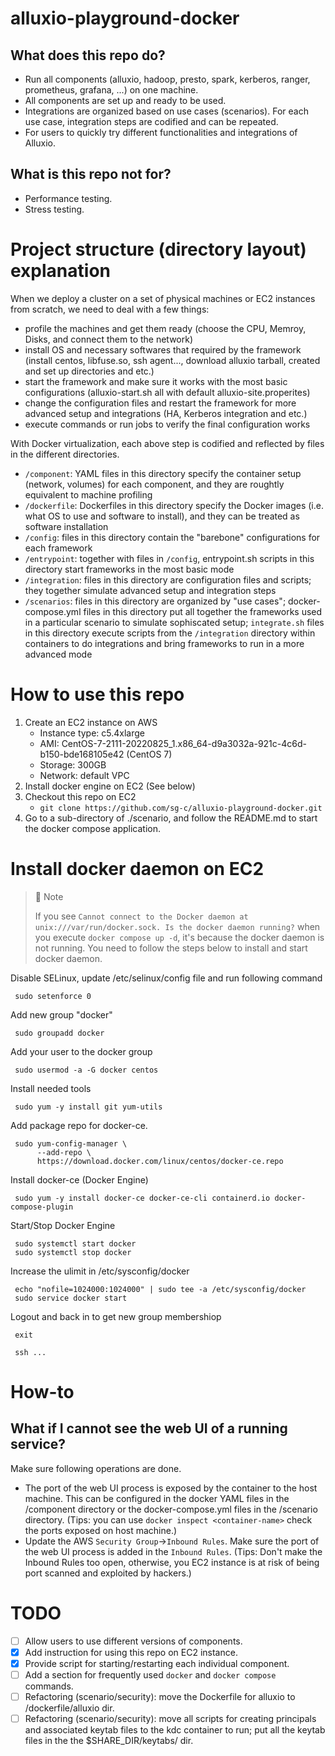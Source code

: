 # alluxio-playground-docker

## What does this repo do?
* Run all components (alluxio, hadoop, presto, spark, kerberos, ranger, prometheus, grafana, ...) on one machine.
* All components are set up and ready to be used.
* Integrations are organized based on use cases (scenarios). For each use case, integration steps are codified and can be repeated.
* For users to quickly try different functionalities and integrations of Alluxio.

## What is this repo not for?
* Performance testing.
* Stress testing.


# Project structure (directory layout) explanation

When we deploy a cluster on a set of physical machines or EC2 instances from scratch, we need to deal with a few things:
- profile the machines and get them ready (choose the CPU, Memroy, Disks, and connect them to the network)
- install OS and necessary softwares that required by the framework (install centos, libfuse.so, ssh agent..., download alluxio tarball, created and set up directories and etc.)
- start the framework and make sure it works with the most basic configurations (alluxio-start.sh all with default alluxio-site.properites)
- change the configuration files and restart the framework for more advanced setup and integrations (HA, Kerberos integration and etc.)
- execute commands or run jobs to verify the final configuration works

With Docker virtualization, each above step is codified and reflected by files in the different directories.
- `/component`: YAML files in this directory specify the container setup (network, volumes) for each component, and they are roughtly equivalent to machine profiling
- `/dockerfile`: Dockerfiles in this directory specify the Docker images (i.e. what OS to use and software to install), and they can be treated as software installation
- `/config`: files in this directory contain the "barebone" configurations for each framework
- `/entrypoint`: together with files in `/config`, entrypoint.sh scripts in this directory start frameworks in the most basic mode
- `/integration`: files in this directory are configuration files and scripts; they together simulate advanced setup and integration steps
- `/scenarios`: files in this directory are organized by "use cases"; docker-compose.yml files in this directory put all together the frameworks used in a particular scenario to simulate sophiscated setup; 
`integrate.sh` files in this directory execute scripts from the `/integration` directory within containers to do integrations and bring frameworks to run in a more advanced mode


# How to use this repo
1. Create an EC2 instance on AWS
    * Instance type: c5.4xlarge
    * AMI: CentOS-7-2111-20220825_1.x86_64-d9a3032a-921c-4c6d-b150-bde168105e42 (CentOS 7)
    * Storage: 300GB
    * Network: default VPC
2. Install docker engine on EC2 (See below)
3. Checkout this repo on EC2
    * `git clone https://github.com/sg-c/alluxio-playground-docker.git`
4. Go to a sub-directory of ./scenario, and follow the README.md to start the docker compose application.


# Install docker daemon on EC2

> 🚧 Note
>
> If you see `Cannot connect to the Docker daemon at unix:///var/run/docker.sock. Is the docker daemon running?`
> when you execute `docker compose up -d`, it's because the docker daemon is not running. You need to follow
> the steps below to install and start docker daemon.

Disable SELinux, update /etc/selinux/config file and run following command

     sudo setenforce 0

Add new group "docker"

     sudo groupadd docker

Add your user to the docker group

     sudo usermod -a -G docker centos

Install needed tools

     sudo yum -y install git yum-utils

Add package repo for docker-ce.

     sudo yum-config-manager \
          --add-repo \
          https://download.docker.com/linux/centos/docker-ce.repo

Install docker-ce (Docker Engine)

     sudo yum -y install docker-ce docker-ce-cli containerd.io docker-compose-plugin

Start/Stop Docker Engine

     sudo systemctl start docker
     sudo systemctl stop docker

Increase the ulimit in /etc/sysconfig/docker

     echo "nofile=1024000:1024000" | sudo tee -a /etc/sysconfig/docker
     sudo service docker start

Logout and back in to get new group membershiop

     exit

     ssh ...    

# How-to
## What if I cannot see the web UI of a running service?
Make sure following operations are done.
* The port of the web UI process is exposed by the container to the host machine. This can be configured in the docker YAML files in the /component directory or the docker-compose.yml files in the /scenario directory. (Tips: you can use `docker inspect <container-name>` check the ports exposed on host machine.)
* Update the AWS `Security Group`->`Inbound Rules`. Make sure the port of the web UI process is added in the `Inbound Rules`. (Tips: Don't make the Inbound Rules too open, otherwise, you EC2 instance is at risk of being port scanned and exploited by hackers.)

# TODO
- [ ] Allow users to use different versions of components.
- [X] Add instruction for using this repo on EC2 instance.
- [X] Provide script for starting/restarting each individual component.
- [ ] Add a section for frequently used `docker` and `docker compose` commands.
- [ ] Refactoring (scenario/security): move the Dockerfile for alluxio to /dockerfile/alluxio dir.
- [ ] Refactoring (scenario/security): move all scripts for creating principals and associated keytab files to the kdc container to run; put all the keytab files in the the $SHARE_DIR/keytabs/ dir.